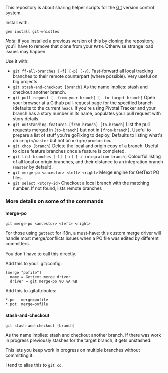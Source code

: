 This repository is about sharing helper scripts for the [Git](http://git-scm.com/)
version control system.

Install with:

    gem install git-whistles

*Note*: if you installed a previous version of this by cloning the repository, you'll have to remove that clone from your `PATH`.
Otherwise strange load issues may happen.

Use it with:

- `git ff-all-branches [-f] [-p] [-v]`. Fast-forward all local tracking branches to their remote counterpart (where possible). Very useful on big projects.
- `git stash-and-checkout [branch]` As the name implies: stash and checkout another branch.
- `git-pull-request [--from your-branch] [--to target-branch]` Open your browser at a Github pull-request page for the specified branch (defaults to the current `head`). If you're using Pivotal Tracker and your branch has a story number in its name, populates your pull request with story details.
- `git outstanding-features [from-branch] [to-branch]` List the pull requests merged in `[to-branch]` but not in `[from-branch]`. Useful to prepare a list of stuff you're goFixing to deploy. Defaults to listing what's on `origin/master` but not on `origin/production`.
- `git chop [branch]` Delete the local and origin copy of a branch. Useful to close feature branches once a feature is completed.
- `git list-branches [-l] [-r] [-i integration-branch]` Colourful listing of all local or origin branches, and their distance to an integration branch (`master` by default).
- `git merge-po <ancestor> <left> <right>` Merge engine for GetText PO files.
- `git select <story-id>` Checkout a local branch with the matching number. If not found, lists remote branches

### More details on some of the commands


#### merge-po

`git merge-po <ancestor> <left> <right>`

For those using `gettext` for I18n, a must-have: this custom merge driver 
will handle most merge/conflicts issues when a PO file was edited by different
committers.

You don't have to call this directly.

Add this to your .git/config:

    [merge "pofile"]
      name = Gettext merge driver
      driver = git merge-po %O %A %B

Add this to .gitattributes:

    *.po   merge=pofile
    *.pot  merge=pofile


#### stash-and-checkout

`git stash-and-checkout [branch]`

As the name implies: stash and checkout another branch.
If there was work in progress previously stashes for the target branch, it gets
unstashed.

This lets you keep work in progress on multiple branches without committing it.

I tend to alias this to `git co`.

